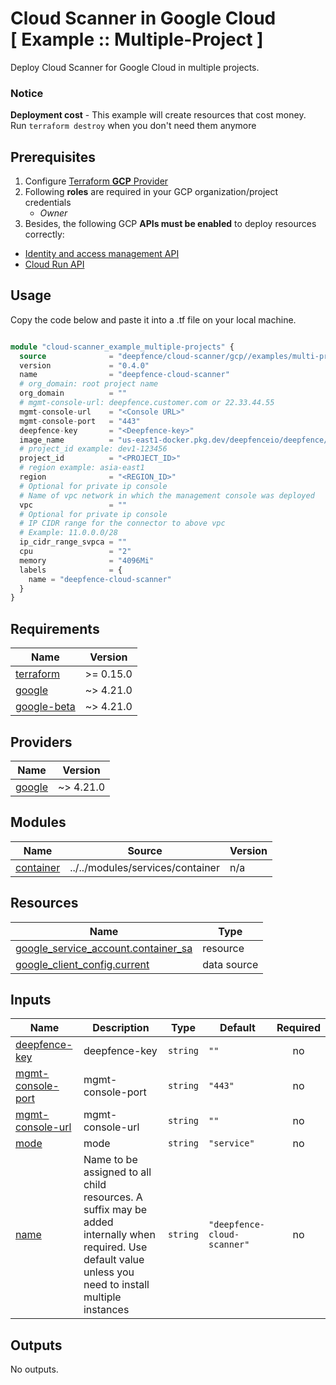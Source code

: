 # Cloud Scanner in Google Cloud<br/>[ Example :: Multiple-Project ] 

Deploy Cloud Scanner for Google Cloud in multiple projects.<br/>

### Notice
**Deployment cost** - This example will create resources that cost money.<br/>Run `terraform destroy` when you don't need them anymore

## Prerequisites

1. Configure [Terraform **GCP** Provider](https://registry.terraform.io/providers/hashicorp/google/latest/docs)
2. Following **roles** are required in your GCP organization/project credentials
   * _Owner_
3. Besides, the following GCP **APIs must be enabled** to deploy resources correctly:

* [Identity and access management API](https://console.cloud.google.com/marketplace/product/google/iam.googleapis.com)
* [Cloud Run API](https://console.cloud.google.com/marketplace/product/google/run.googleapis.com)

## Usage
Copy the code below and paste it into a .tf file on your local machine.

```terraform

module "cloud-scanner_example_multiple-projects" {
  source              = "deepfence/cloud-scanner/gcp//examples/multi-project"
  version             = "0.4.0"
  name                = "deepfence-cloud-scanner"
  # org_domain: root project name
  org_domain          = ""
  # mgmt-console-url: deepfence.customer.com or 22.33.44.55
  mgmt-console-url    = "<Console URL>"
  mgmt-console-port   = "443"
  deepfence-key       = "<Deepfence-key>"
  image_name          = "us-east1-docker.pkg.dev/deepfenceio/deepfence/cloud-scanner:2.1.0"
  # project_id example: dev1-123456
  project_id          = "<PROJECT_ID>"
  # region example: asia-east1
  region              = "<REGION_ID>"
  # Optional for private ip console
  # Name of vpc network in which the management console was deployed
  vpc                 = ""
  # Optional for private ip console
  # IP CIDR range for the connector to above vpc
  # Example: 11.0.0.0/28
  ip_cidr_range_svpca = ""
  cpu                 = "2"
  memory              = "4096Mi"
  labels              = {
    name = "deepfence-cloud-scanner"
  }
}
```

## Requirements

| Name | Version |
|------|---------|
| <a name="requirement_terraform"></a> [terraform](#requirement\_terraform) | >= 0.15.0 |
| <a name="requirement_google"></a> [google](#requirement\_google) | ~> 4.21.0 |
| <a name="requirement_google-beta"></a> [google-beta](#requirement\_google-beta) | ~> 4.21.0 |

## Providers

| Name | Version |
|------|---------|
| <a name="provider_google"></a> [google](#provider\_google) | ~> 4.21.0 |

## Modules

| Name | Source | Version |
|------|--------|---------|
| <a name="module_container"></a> [container](#module\_container) | ../../modules/services/container | n/a |

## Resources

| Name | Type |
|------|------|
| [google_service_account.container_sa](https://registry.terraform.io/providers/hashicorp/google/latest/docs/resources/service_account) | resource |
| [google_client_config.current](https://registry.terraform.io/providers/hashicorp/google/latest/docs/data-sources/client_config) | data source |

## Inputs

| Name | Description | Type | Default | Required |
|------|-------------|------|---------|:--------:|
| <a name="input_deepfence-key"></a> [deepfence-key](#input\_deepfence-key) | deepfence-key | `string` | `""` | no |
| <a name="input_mgmt-console-port"></a> [mgmt-console-port](#input\_mgmt-console-port) | mgmt-console-port | `string` | `"443"` | no |
| <a name="input_mgmt-console-url"></a> [mgmt-console-url](#input\_mgmt-console-url) | mgmt-console-url | `string` | `""` | no |
| <a name="input_mode"></a> [mode](#input\_mode) | mode | `string` | `"service"` | no |
| <a name="input_name"></a> [name](#input\_name) | Name to be assigned to all child resources. A suffix may be added internally when required. Use default value unless you need to install multiple instances | `string` | `"deepfence-cloud-scanner"` | no |

## Outputs

No outputs.
